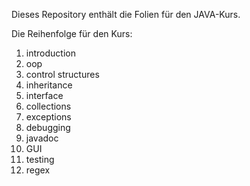 Dieses Repository enthält die Folien für den JAVA-Kurs.

Die Reihenfolge für den Kurs:

1. introduction
2. oop
3. control structures
4. inheritance
5. interface
6. collections
7. exceptions
8. debugging
9. javadoc
10. GUI
11. testing
12. regex

